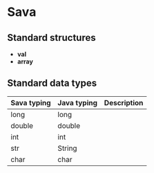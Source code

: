 # Sava

## Standard structures

* **val**
* **array**

## Standard data types

| Sava typing | Java typing | Description |
|-------------|-------------|-------------|
| long        | long        |             |
| double      | double      |             |
| int         | int         |             |
| str         | String      |             |
| char        | char        |             |

